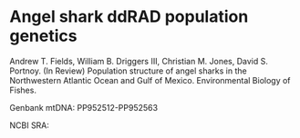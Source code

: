 # Angel shark ddRAD population genetics
Andrew T. Fields, William B. Driggers III, Christian M. Jones, David S. Portnoy. (In Review) Population structure of angel sharks in the Northwestern Atlantic Ocean and Gulf of Mexico. Environmental Biology of Fishes.

Genbank mtDNA: PP952512-PP952563

NCBI SRA: 
